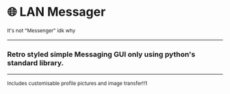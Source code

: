 # 🌐 LAN Messager #

<sub>It's not "Messenger" idk why</sub>

---

### Retro styled simple Messaging GUI only using python's standard library. ###

---
<sub>Includes customisable profile pictures and image transfer!!1</sub>

